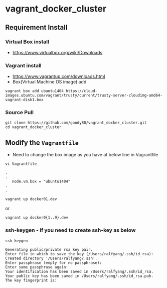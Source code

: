# vagrant_docker_cluster

## Requirement Install
### Virtual Box install
* https://www.virtualbox.org/wiki/Downloads

### Vagrant install
* https://www.vagrantup.com/downloads.html
* Box(Virtual Machine OS image) add
```
vagrant box add ubuntu1404 https://cloud-images.ubuntu.com/vagrant/trusty/current/trusty-server-cloudimg-amd64-vagrant-disk1.box
```


### Source Pull
```
git clone https://github.com/goody80/vagrant_docker_cluster.git
cd vagrant_docker_cluster
```

## Modify the `Vagrantfile`
* Need to change the box image as you have at below line in Vagrantfile


```
vi Vagrantfile

.
.
   node.vm.box = "ubuntu1404"
.
.
```

```
vagrant up docker01.dev
```
or

```
vagrant up docker0{1..9}.dev
```


### ssh-keygen - if you need to create ssh-key as below
```
ssh-keygen

Generating public/private rsa key pair.
Enter file in which to save the key (/Users/ralfyang/.ssh/id_rsa):
Created directory '/Users/ralfyang/.ssh'.
Enter passphrase (empty for no passphrase):
Enter same passphrase again:
Your identification has been saved in /Users/ralfyang/.ssh/id_rsa.
Your public key has been saved in /Users/ralfyang/.ssh/id_rsa.pub.
The key fingerprint is:
```
